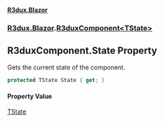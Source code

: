 #### [R3dux.Blazor](R3dux.Blazor.md 'R3dux.Blazor')
### [R3dux.Blazor](R3dux.Blazor.md#R3dux.Blazor 'R3dux.Blazor').[R3duxComponent&lt;TState&gt;](R3duxComponent_TState_.md 'R3dux.Blazor.R3duxComponent<TState>')

## R3duxComponent<TState>.State Property

Gets the current state of the component.

```csharp
protected TState State { get; }
```

#### Property Value
[TState](R3duxComponent_TState_.md#R3dux.Blazor.R3duxComponent_TState_.TState 'R3dux.Blazor.R3duxComponent<TState>.TState')